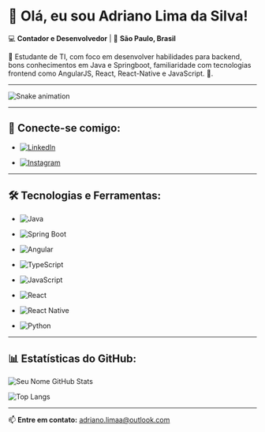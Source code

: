 # 👋 Olá, eu sou Adriano Lima da Silva!

💻 **Contador e Desenvolvedor** | 📍 **São Paulo, Brasil**  

🚀  Estudante de TI, com foco em desenvolver habilidades para backend, bons conhecimentos em Java e Springboot, familiaridade com tecnologias frontend como AngularJS, React, React-Native e JavaScript. 🚀.

---

![Snake animation](https://github.com/danielbped/danielbped/blob/output/github-contribution-grid-snake.svg)

---

## 🔗 Conecte-se comigo:

- [![LinkedIn](https://img.shields.io/badge/LinkedIn-0077B5?style=for-the-badge&logo=linkedin)](https://www.linkedin.com/in/adriano-lima-da-silva-abbb6511a/)

- [![Instagram](https://img.shields.io/badge/Instagram-%23833AB4?style=for-the-badge&logo=instagram&logoColor=white)](https://www.instagram.com/asilvany000/)



---

## 🛠️ Tecnologias e Ferramentas:

- ![Java](https://img.shields.io/badge/Java-ED8B00?style=for-the-badge&logo=openjdk&logoColor=white)

- ![Spring Boot](https://img.shields.io/badge/Spring%20Boot-6DB33F?style=for-the-badge&logo=spring&logoColor=white)
- ![Angular](https://img.shields.io/badge/Angular-DD0031?style=for-the-badge&logo=angular&logoColor=white)
- ![TypeScript](https://img.shields.io/badge/TypeScript-3178C6?style=for-the-badge&logo=typescript&logoColor=white)
- ![JavaScript](https://img.shields.io/badge/JavaScript-F7DF1E?style=for-the-badge&logo=javascript&logoColor=black)
- ![React](https://img.shields.io/badge/React-20232A?style=for-the-badge&logo=react&logoColor=61DAFB)
- ![React Native](https://img.shields.io/badge/React%20Native-20232A?style=for-the-badge&logo=react&logoColor=61DAFB)
- ![Python](https://img.shields.io/badge/Python-3776AB?style=for-the-badge&logo=python&logoColor=white)


---

## 📊 Estatísticas do GitHub:

![Seu Nome GitHub Stats](https://github-readme-stats.vercel.app/api?username=AdrianoLim-a&theme=transparent&bg_color=000&border_color=30A3DC&show_icons=true&icon_color=30A3DC&title_color=E94D5F&text_color=FFF)

![Top Langs](https://github-readme-stats-git-masterrstaa-rickstaa.vercel.app/api/top-langs/?username=AdrianoLim-a&bg_color=000&border_color=30A3DC&title_color=E94D5F&text_color=FFF)

---

📫 **Entre em contato:** [adriano.limaa@outlook.com](mailto:adrianolimaa@outlook.com)
